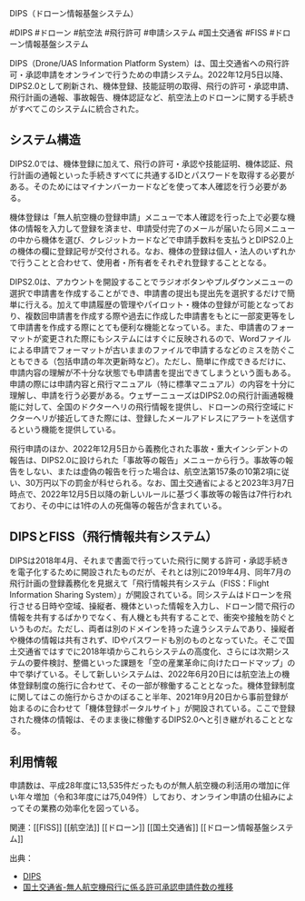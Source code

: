 DIPS（ドローン情報基盤システム）

#DIPS #ドローン #航空法 #飛行許可 #申請システム #国土交通省 #FISS #ドローン情報基盤システム

DIPS（Drone/UAS Information Platform System）は、国土交通省への飛行許可・承認申請をオンラインで行うための申請システム。2022年12月5日以降、DIPS2.0として刷新され、機体登録、技能証明の取得、飛行の許可・承認申請、飛行計画の通報、事故報告、機体認証など、航空法上のドローンに関する手続きがすべてこのシステムに統合された。

## システム構造
DIPS2.0では、機体登録に加えて、飛行の許可・承認や技能証明、機体認証、飛行計画の通報といった手続きすべてに共通するIDとパスワードを取得する必要がある。そのためにはマイナンバーカードなどを使って本人確認を行う必要がある。

機体登録は「無人航空機の登録申請」メニューで本人確認を行った上で必要な機体の情報を入力して登録を済ませ、申請受付完了のメールが届いたら同メニューの中から機体を選び、クレジットカードなどで申請手数料を支払うとDIPS2.0上の機体の欄に登録記号が交付される。なお、機体の登録は個人・法人のいずれかで行うことと合わせて、使用者・所有者をそれぞれ登録することとなる。

DIPS2.0は、アカウントを開設することでラジオボタンやプルダウンメニューの選択で申請書を作成することができ、申請書の提出も提出先を選択するだけで簡単に行える。加えて申請履歴の管理やパイロット・機体の登録が可能となっており、複数回申請書を作成する際や過去に作成した申請書をもとに一部変更等をして申請書を作成する際にとても便利な機能となっている。また、申請書のフォーマットが変更された際にもシステムにはすぐに反映されるので、Wordファイルによる申請でフォーマットが古いままのファイルで申請するなどのミスを防ぐこともできる（包括申請の年次更新時など）。ただし、簡単に作成できるだけに、申請内容の理解が不十分な状態でも申請書を提出できてしまうという面もある。申請の際には申請内容と飛行マニュアル（特に標準マニュアル）の内容を十分に理解し、申請を行う必要がある。ウェザーニューズはDIPS2.0の飛行計画通報機能に対して、全国のドクターヘリの飛行情報を提供し、ドローンの飛行空域にドクターヘリが接近してきた際には、登録したメールアドレスにアラートを送信するという機能を提供している。

飛行申請のほか、2022年12月5日から義務化された事故・重大インシデントの報告は、DIPS2.0に設けられた「事故等の報告」メニューから行う。事故等の報告をしない、または虚偽の報告を行った場合は、航空法第157条の10第2項に従い、30万円以下の罰金が科せられる。なお、国土交通省によると2023年3月7日時点で、2022年12月5日以降の新しいルールに基づく事故等の報告は7件行われており、その中には1件の人の死傷等の報告が含まれている。

## DIPSとFISS（飛行情報共有システム）
DIPSは2018年4月、それまで書面で行っていた飛行に関する許可・承認手続きを電子化するために開設されたものだが、それとは別に2019年4月、同年7月の飛行計画の登録義務化を見据えて「飛行情報共有システム（FISS：Flight Information Sharing System）」が開設されている。同システムはドローンを飛行させる日時や空域、操縦者、機体といった情報を入力し、ドローン間で飛行の情報を共有するばかりでなく、有人機とも共有することで、衝突や接触を防ぐというものだ。ただし、両者は別のドメインを持った違うシステムであり、操縦者や機体の情報は共有されず、IDやパスワードも別のものとなっていた。そこで国土交通省ではすでに2018年頃からこれらシステムの高度化、さらには次期システムの要件検討、整備といった課題を「空の産業革命に向けたロードマップ」の中で挙げている。そして新しいシステムは、2022年6月20日には航空法上の機体登録制度の施行に合わせて、その一部が稼働することとなった。機体登録制度に関してはこの施行からさかのぼること半年、2021年9月20日から事前登録が始まるのに合わせて「機体登録ポータルサイト」が開設されている。ここで登録された機体の情報は、そのまま後に稼働するDIPS2.0へと引き継がれることとなる。

## 利用情報
申請数は、平成28年度に13,535件だったものが無人航空機の利活用の増加に伴い年々増加（令和3年度には75,049件）しており、オンライン申請の仕組みによってその業務の効率化を図っている。

関連：[[FISS]] [[航空法]] [[ドローン]] [[国土交通省]] [[ドローン情報基盤システム]]

出典：
- [DIPS](https://www.ossportal.dips.mlit.go.jp/portal/top/)
- [国土交通省-無人航空機飛行に係る許可承認申請件数の推移](https://www.mlit.go.jp/common/001321576.pdf)